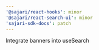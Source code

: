 ```yaml
---
'@sajari/react-hooks': minor
'@sajari/react-search-ui': minor
'sajari-sdk-docs': patch
---
```


Integrate banners into useSearch
